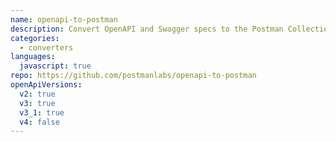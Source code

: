 ```yaml
---
name: openapi-to-postman
description: Convert OpenAPI and Swagger specs to the Postman Collection (v2) format
categories:
  - converters
languages:
  javascript: true
repo: https://github.com/postmanlabs/openapi-to-postman
openApiVersions:
  v2: true
  v3: true
  v3_1: true
  v4: false
---
```

